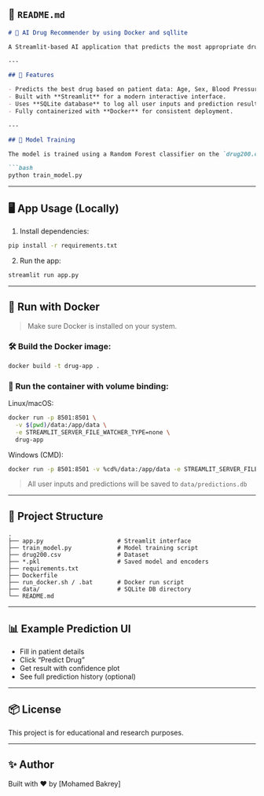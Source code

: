 ## 📄 `README.md`

````markdown
# 💊 AI Drug Recommender by using Docker and sqllite 

A Streamlit-based AI application that predicts the most appropriate drug for a patient based on input medical information. The model is trained using the `drug200.csv` dataset and leverages a Random Forest classifier.

---

## 🚀 Features

- Predicts the best drug based on patient data: Age, Sex, Blood Pressure, Cholesterol, and Sodium-to-Potassium ratio.
- Built with **Streamlit** for a modern interactive interface.
- Uses **SQLite database** to log all user inputs and prediction results.
- Fully containerized with **Docker** for consistent deployment.

---

## 🧠 Model Training

The model is trained using a Random Forest classifier on the `drug200.csv` dataset. The categorical features were encoded using `LabelEncoder`, and the trained model along with encoders were saved using `joblib`.

```bash
python train_model.py
````

---

## 🖥️ App Usage (Locally)

1. Install dependencies:

```bash
pip install -r requirements.txt
```

2. Run the app:

```bash
streamlit run app.py
```

---

## 🐳 Run with Docker

> Make sure Docker is installed on your system.

### 🛠️ Build the Docker image:

```bash
docker build -t drug-app .
```

### 🚀 Run the container with volume binding:

Linux/macOS:

```bash
docker run -p 8501:8501 \
  -v $(pwd)/data:/app/data \
  -e STREAMLIT_SERVER_FILE_WATCHER_TYPE=none \
  drug-app
```

Windows (CMD):

```bash
docker run -p 8501:8501 -v %cd%/data:/app/data -e STREAMLIT_SERVER_FILE_WATCHER_TYPE=none drug-app
```

> All user inputs and predictions will be saved to `data/predictions.db`

---

## 📁 Project Structure

```
.
├── app.py                     # Streamlit interface
├── train_model.py             # Model training script
├── drug200.csv                # Dataset
├── *.pkl                      # Saved model and encoders
├── requirements.txt
├── Dockerfile
├── run_docker.sh / .bat       # Docker run script
├── data/                      # SQLite DB directory
└── README.md
```

---

## 📊 Example Prediction UI

* Fill in patient details
* Click “Predict Drug”
* Get result with confidence plot
* See full prediction history (optional)

---

## 📦 License

This project is for educational and research purposes.

---

## ✨ Author

Built with ❤️ by \[Mohamed Bakrey]



